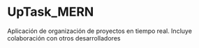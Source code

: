 # UpTask_MERN
 Aplicación de organización de proyectos en tiempo real. Incluye colaboración con otros desarrolladores
